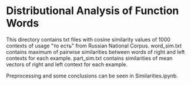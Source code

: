 # Distributional Analysis of Function Words

This directory contains txt files with cosine similarity values of 1000 contexts of usage "то есть" from Russian National Corpus.
word_sim.txt contains maximum of pairwise similarities between words of right and left contexts for each example. part_sim.txt contains similarities of mean vectors of right and left context for each example.

Preprocessing and some conclusions can be seen in Similarities.ipynb.
